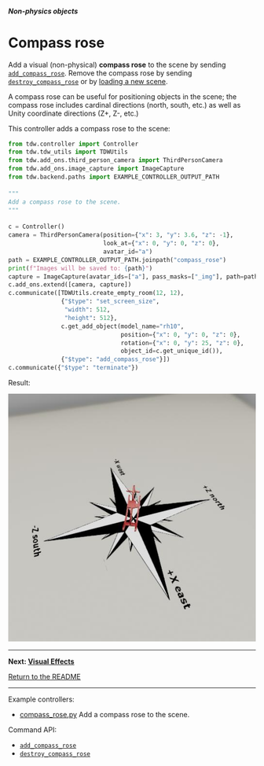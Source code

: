 ##### Non-physics objects

# Compass rose

Add a visual (non-physical) **compass rose** to the scene by sending [`add_compass_rose`](../../api/command_api.md#add_compass_rose). Remove the compass rose by sending [`destroy_compass_rose`](../../api/command_api.md#destroy_compass_rose) or by [loading a new scene](../scene_setup_high_level/reset_scene.md).

A compass rose can be useful for positioning objects in the scene; the compass rose includes cardinal directions (north, south, etc.) as well as Unity coordinate directions (Z+, Z-, etc.)

This controller adds a compass rose to the scene:

```python
from tdw.controller import Controller
from tdw.tdw_utils import TDWUtils
from tdw.add_ons.third_person_camera import ThirdPersonCamera
from tdw.add_ons.image_capture import ImageCapture
from tdw.backend.paths import EXAMPLE_CONTROLLER_OUTPUT_PATH

"""
Add a compass rose to the scene.
"""

c = Controller()
camera = ThirdPersonCamera(position={"x": 3, "y": 3.6, "z": -1},
                           look_at={"x": 0, "y": 0, "z": 0},
                           avatar_id="a")
path = EXAMPLE_CONTROLLER_OUTPUT_PATH.joinpath("compass_rose")
print(f"Images will be saved to: {path}")
capture = ImageCapture(avatar_ids=["a"], pass_masks=["_img"], path=path)
c.add_ons.extend([camera, capture])
c.communicate([TDWUtils.create_empty_room(12, 12),
               {"$type": "set_screen_size",
                "width": 512,
                "height": 512},
               c.get_add_object(model_name="rh10",
                                position={"x": 0, "y": 0, "z": 0},
                                rotation={"x": 0, "y": 25, "z": 0},
                                object_id=c.get_unique_id()),
               {"$type": "add_compass_rose"}])
c.communicate({"$type": "terminate"})
```

Result:

![](images/compass_rose.jpg)

***

**Next: [Visual Effects](visual_effects.md)**

[Return to the README](../../../README.md)

***

Example controllers:

- [compass_rose.py](https://github.com/threedworld-mit/tdw/blob/master/Python/example_controllers/non_physics/compass_rose.py)  Add a compass rose to the scene.

Command API:

- [`add_compass_rose`](../../api/command_api.md#add_compass_rose)
- [`destroy_compass_rose`](../../api/command_api.md#destroy_compass_rose)